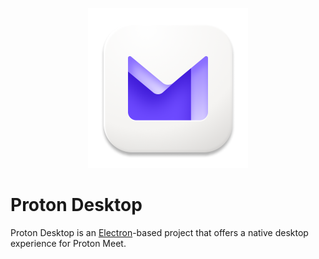 <p align="center">
  <img src="assets/icons/icon.png" width="256" height="256">
</p>

# Proton Desktop

Proton Desktop is an [Electron](https://electronjs.org)-based project that offers a native desktop experience for Proton Meet.
